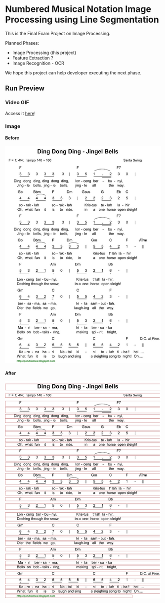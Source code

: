 # Numbered Musical Notation Image Processing using Line Segmentation

This is the Final Exam Project on Image Processing.

Planned Phases:
- Image Processing (this project)
- Feature Extraction ?
- Image Recognition - OCR

We hope this project can help developer executing the next phase.

## Run Preview

### Video GIF
Access it [here](overview/image-processing-demo.gif)!

### Image

#### Before
![image](overview/original-before.jpg)

#### After
![image](overview/after.jpg)
